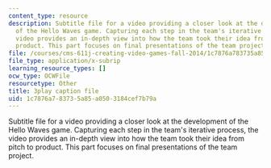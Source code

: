 ```yaml
---
content_type: resource
description: Subtitle file for a video providing a closer look at the development
  of the Hello Waves game. Capturing each step in the team's iterative process, the
  video provides an in-depth view into how the team took their idea from pitch to
  product. This part focuses on final presentations of the team project.
file: /courses/cms-611j-creating-video-games-fall-2014/1c7876a783735a85a0503184cef7b79a_lxpXowuUdKw.vtt
file_type: application/x-subrip
learning_resource_types: []
ocw_type: OCWFile
resourcetype: Other
title: 3play caption file
uid: 1c7876a7-8373-5a85-a050-3184cef7b79a
---
```

Subtitle file for a video providing a closer look at the development of the Hello Waves game. Capturing each step in the team's iterative process, the video provides an in-depth view into how the team took their idea from pitch to product. This part focuses on final presentations of the team project.

